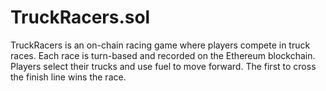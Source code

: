 # TruckRacers.sol
TruckRacers is an on-chain racing game where players compete in truck races. Each race is turn-based and recorded on the Ethereum blockchain. Players select their trucks and use fuel to move forward. The first to cross the finish line wins the race.
